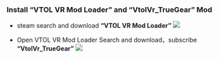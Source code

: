 ### Install “VTOL VR Mod Loader” and “VtolVr_TrueGear” Mod

- steam search and download **“VTOL VR Mod Loader”**
![](https://static.truegear.cn/bbs/VTOL%20VR/img10.gif)

- Open VTOL VR Mod Loader Search and download，subscribe **“VtolVr_TrueGear”**
![](https://static.truegear.cn/bbs/VTOL%20VR/img11.gif)
